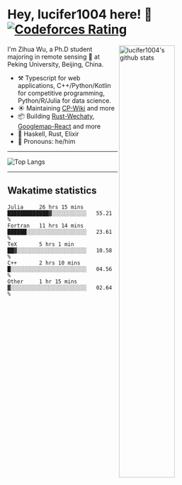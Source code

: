 # Hey, lucifer1004 here! :wave: [![Codeforces Rating](https://cfrating.ihcr.top/?user=lucifer1004&style=flat-square)](https://codeforces.com/profile/lucifer1004)

<img width="50%" align="right" alt="lucifer1004's github stats" src="https://github-readme-stats.vercel.app/api?username=lucifer1004&show_icons=true">

I'm Zihua Wu, a Ph.D student majoring in remote sensing :satellite: at Peking University, Beijing, China.

- :hammer_and_pick: Typescript for web applications, C++/Python/Kotlin for competitive programming, Python/R/Julia for data science.
- :sunny: Maintaining [CP-Wiki](https://cp-wiki.vercel.app) and more 
- :package: Building [Rust-Wechaty](https://github.com/wechaty/rust-wechaty), [Googlemap-React](https://github.com/googlemap-react/googlemap-react) and more
- :seedling: Haskell, Rust, Elixir
- :man: Pronouns: he/him

---

![Top Langs](https://github-readme-stats.vercel.app/api/top-langs/?username=lucifer1004&layout=compact)

---

## Wakatime statistics

<!--START_SECTION:waka-->
```text
Julia     26 hrs 15 mins  █████████████▓░░░░░░░░░░░   55.21 % 
Fortran   11 hrs 14 mins  ██████░░░░░░░░░░░░░░░░░░░   23.61 % 
TeX       5 hrs 1 min     ██▓░░░░░░░░░░░░░░░░░░░░░░   10.58 % 
C++       2 hrs 10 mins   █░░░░░░░░░░░░░░░░░░░░░░░░   04.56 % 
Other     1 hr 15 mins    ▓░░░░░░░░░░░░░░░░░░░░░░░░   02.64 % 
```
<!--END_SECTION:waka-->
